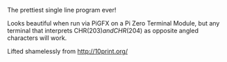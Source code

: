 The prettiest single line program ever!

Looks beautiful when run via PiGFX on a Pi Zero Terminal Module, but any terminal that interprets CHR$(203) and CHR$(204) as opposite angled characters will work.

Lifted shamelessly from http://10print.org/
